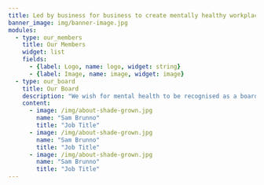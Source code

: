 ```yaml
---
title: Led by business for business to create mentally healthy workplaces
banner_image: img/banner-image.jpg
modules:
  - type: our_members
    title: Our Members
    widget: list
    fields:
      - {label: Logo, name: logo, widget: string}
      - {label: Image, name: image, widget: image}
  - type: our_board
    title: Our Board
    description: "We wish for mental health to be recognised as a boardroom issue and considered essential to maximise business performance, critical to managing business risk and vital to safeguarding organisations’ people responsibilities."
    content:
      - image: /img/about-shade-grown.jpg
        name: "Sam Brunno"
        title: "Job Title"
      - image: /img/about-shade-grown.jpg
        name: "Sam Brunno"
        title: "Job Title"
      - image: /img/about-shade-grown.jpg
        name: "Sam Brunno"
        title: "Job Title"
---
```

